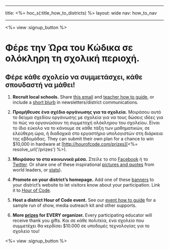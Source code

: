 * * *

title: <%= hoc_s(:title_how_to_districts) %> layout: wide nav: how_to_nav

* * *

<%= view :signup_button %>

# Φέρε την Ώρα του Κώδικα σε ολόκληρη τη σχολική περιοχή.

## Φέρε κάθε σχολείο να συμμετάσχει, κάθε σπουδαστή να μάθει!

  1. **Recruit local schools.** Share [this email](<%= resolve_url('/resources#sample-emails') %>) and [teacher how to guide](<%= resolve_url('/resources/how-to') %>), or include a [short blurb](<%= resolve_url('/resources/stats') %>) in newsletters/district communications.

  2. **Προμήθευσε ένα σχέδιο οργάνωσης για τα σχολεία.** Μοιράσου αυτό το δείγμα σχεδίου οργάνωσης με σχολεία για να τους δώσεις ιδέες για το πώς να οργανώσουν τη συμμετοχή ολόκληρου του σχολείου. Είναι το ίδιο εύκολο να το κάνουμε σε κάθε τάξη των μαθηματικών, σε ελεύθερη ώρα, ή διαδοχικά στο εργαστήριο υπολογιστών στη διάρκεια της εβδομάδας. They can submit their own plan for a chance to win $10,000 in hardware at [http://hourofcode.com/prizes](<%= resolve_url('/prizes') %>).

  3. **Μοιράσου το στα κοινωνικά μέσα.** Στείλε το στο [Facebook](https://www.facebook.com/sharer/sharer.php?u=http%3A%2F%2Fhourofcode.com%2Fus) ή το [Twitter](https://twitter.com/intent/tweet?url=http%3A%2F%2Fhourofcode.com&text=I%27m%20participating%20in%20this%20year%27s%20%23HourOfCode%2C%20are%20you%3F%20%40codeorg&original_referer=https%3A%2F%2Fwww.google.com%2Furl%3Fq%3Dhttps%253A%252F%252Ftwitter.com%252Fshare%253Fhashtags%253D%2526amp%253Brelated%253Dcodeorg%2526amp%253Btext%253DI%252527m%252Bparticipating%252Bin%252Bthis%252Byear%252527s%252B%252523HourOfCode%25252C%252Bare%252Byou%25253F%252B%252540codeorg%2526amp%253Burl%253Dhttp%25253A%25252F%25252Fhourofcode.com%26sa%3DD%26sntz%3D1%26usg%3DAFQjCNE1GLTUbKZfMlEh9Aj5w0iswz6PYQ&related=codeorg&hashtags=). Or share one of these inspirational [pictures and quotes](<%= resolve_url('/resources#social') %>) from world leaders, or [stats](<%= resolve_url('/resources/stats') %>)).

  4. **Promote on your district’s homepage.** Add one of these [banners](<%= resolve_url('/resources#banners') %>) to your district’s website to let visitors know about your participation. Link it to [Hour of Code](<%= resolve_url('/') %>).

  5. **Host a district Hour of Code event.** See our [event how to guide](<%= resolve_url('/resources/how-to-events') %>) for a sample run of show, media outreach kit and other supports.

  6. **More [prizes](<%= resolve_url('/prizes') %>) for EVERY organizer.** Every participating educator will receive thank you gifts. Και σε κάθε πολιτεία, ένα σχολείο που συμμετέχει θα κερδίσει $10.000 σε υποδομές τεχνολογίας για το σχολείο του!

<%= view :signup_button %>